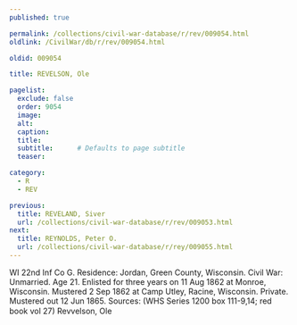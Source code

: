 ```yaml
---
published: true

permalink: /collections/civil-war-database/r/rev/009054.html
oldlink: /CivilWar/db/r/rev/009054.html

oldid: 009054

title: REVELSON, Ole

pagelist:
  exclude: false
  order: 9054
  image: 
  alt:
  caption:
  title:
  subtitle:      # Defaults to page subtitle
  teaser:

category: 
  - R 
  - REV

previous:
  title: REVELAND, Siver
  url: /collections/civil-war-database/r/rev/009053.html  
next:
  title: REYNOLDS, Peter O.
  url: /collections/civil-war-database/r/rey/009055.html   
---
```

WI 22nd Inf Co G. Residence: Jordan, Green County, Wisconsin. Civil War: Unmarried. Age 21. Enlisted for three years on 11 Aug 1862 at Monroe, Wisconsin. Mustered 2 Sep 1862 at Camp Utley, Racine, Wisconsin. Private. Mustered out 12 Jun 1865. Sources: (WHS Series 1200 box 111-9,14; red book vol 27) &#147;Revvelson, Ole&#148;